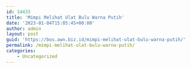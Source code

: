 ```yaml
---
id: 14433
title: 'Mimpi Melihat Ulat Bulu Warna Putih'
date: '2023-01-04T15:05:45+00:00'
author: admin
layout: post
guid: 'https://bos.awn.biz.id/mimpi-melihat-ulat-bulu-warna-putih/'
permalink: /mimpi-melihat-ulat-bulu-warna-putih/
categories:
    - Uncategorized
---
```


